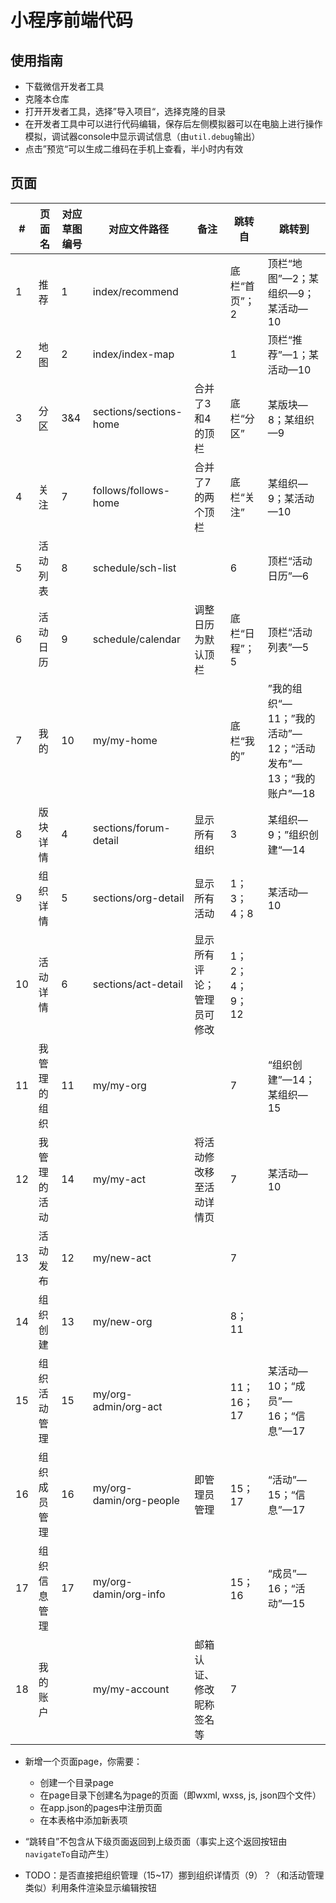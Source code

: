 # 小程序前端代码



## 使用指南

* 下载微信开发者工具
* 克隆本仓库
* 打开开发者工具，选择”导入项目“，选择克隆的目录
* 在开发者工具中可以进行代码编辑，保存后左侧模拟器可以在电脑上进行操作模拟，调试器console中显示调试信息（由`util.debug`输出）
* 点击”预览“可以生成二维码在手机上查看，半小时内有效



## 页面

| #    | 页面名       | 对应草图编号 | 对应文件路径            | 备注                       | 跳转自         | 跳转到                                                     |
| ---- | ------------ | ------------ | ----------------------- | -------------------------- | -------------- | ---------------------------------------------------------- |
| 1    | 推荐         | 1            | index/recommend         |                            | 底栏“首页”；2  | 顶栏“地图”—2；某组织—9；某活动—10                          |
| 2    | 地图         | 2            | index/index-map         |                            | 1              | 顶栏“推荐”—1；某活动—10                                    |
| 3    | 分区         | 3&4          | sections/sections-home  | 合并了3和4的顶栏           | 底栏“分区”     | 某版块—8；某组织—9                                         |
| 4    | 关注         | 7            | follows/follows-home    | 合并了7的两个顶栏          | 底栏“关注”     | 某组织—9；某活动—10                                        |
| 5    | 活动列表     | 8            | schedule/sch-list       |                            | 6              | 顶栏“活动日历”—6                                           |
| 6    | 活动日历     | 9            | schedule/calendar       | 调整日历为默认顶栏         | 底栏“日程”；5  | 顶栏“活动列表”—5                                           |
| 7    | 我的         | 10           | my/my-home              |                            | 底栏“我的”     | ”我的组织“—11；”我的活动”—12；“活动发布”—13；“我的账户”—18 |
| 8    | 版块详情     | 4            | sections/forum-detail   | 显示所有组织               | 3              | 某组织—9；”组织创建“—14                                    |
| 9    | 组织详情     | 5            | sections/org-detail     | 显示所有活动               | 1；3；4；8     | 某活动—10                                                  |
| 10   | 活动详情     | 6            | sections/act-detail     | 显示所有评论；管理员可修改 | 1；2；4；9；12 |                                                            |
| 11   | 我管理的组织 | 11           | my/my-org               |                            | 7              | “组织创建”—14；某组织—15                                   |
| 12   | 我管理的活动 | 14           | my/my-act               | 将活动修改移至活动详情页   | 7              | 某活动—10                                                  |
| 13   | 活动发布     | 12           | my/new-act              |                            | 7              |                                                            |
| 14   | 组织创建     | 13           | my/new-org              |                            | 8；11          |                                                            |
| 15   | 组织活动管理 | 15           | my/org-admin/org-act    |                            | 11；16；17     | 某活动—10；“成员”—16；“信息”—17                            |
| 16   | 组织成员管理 | 16           | my/org-damin/org-people | 即管理员管理               | 15；17         | “活动”—15；“信息”—17                                       |
| 17   | 组织信息管理 | 17           | my/org-damin/org-info   |                            | 15；16         | “成员”—16；“活动”—15                                       |
| 18   | 我的账户     |              | my/my-account           | 邮箱认证、修改昵称签名等   | 7              |                                                            |

* 新增一个页面page，你需要：
  * 创建一个目录page
  * 在page目录下创建名为page的页面（即wxml, wxss, js, json四个文件）
  * 在app.json的pages中注册页面
  * 在本表格中添加新表项
* “跳转自”不包含从下级页面返回到上级页面（事实上这个返回按钮由`navigateTo`自动产生）

* TODO：是否直接把组织管理（15~17）挪到组织详情页（9）？（和活动管理类似）利用条件渲染显示编辑按钮

